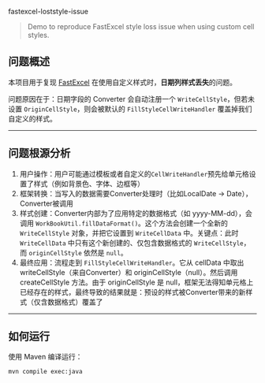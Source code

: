  fastexcel-loststyle-issue

> Demo to reproduce FastExcel style loss issue when using custom cell styles.

## 问题概述

本项目用于复现 [FastExcel](https://github.com/fast-excel/fastexcel) 在使用自定义样式时，**日期列样式丢失**的问题。

问题原因在于：日期字段的 Converter 会自动注册一个 `WriteCellStyle`，但若未设置 `OriginCellStyle`，则会被默认的 `FillStyleCellWriteHandler` 覆盖掉我们自定义的样式。

---

## 问题根源分析
1. 用户操作：用户可能通过模板或者自定义的`CellWriteHandler`预先给单元格设置了样式（例如背景色、字体、边框等）
2. 框架转换：当写入的数据需要Converter处理时（比如LocalDate -> Date），Converter被调用
3. 样式创建：Converter内部为了应用特定的数据格式（如 yyyy-MM-dd），会调用 `WorkBookUtil.fillDataFormat()`。这个方法会创建一个全新的 `WriteCellStyle` 对象，并把它设置到 `WriteCellData` 中。关键点：此时 `WriteCellData` 中只有这个新创建的、仅包含数据格式的 `WriteCellStyle`，而 `originCellStyle` 依然是 `null`。
4. 最终应用：流程走到 `FillStyleCellWriteHandler`。它从 cellData 中取出 writeCellStyle（来自Converter）和 originCellStyle（null）。然后调用 createCellStyle 方法。由于 originCellStyle 是 null，框架无法得知单元格上已经存在的样式，最终导致的结果就是：预设的样式被Converter带来的新样式（仅含数据格式）覆盖了

---

## 如何运行

使用 Maven 编译运行：

```bash
mvn compile exec:java
```
